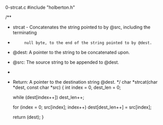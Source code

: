 0-strcat.c
#include "holberton.h"

/**
 * strcat - Concatenates the string pointed to by @src, including the terminating
 *          null byte, to the end of the string pointed to by @dest.
 * @dest: A pointer to the string to be concatenated upon.
 * @src: The source string to be appended to @dest.
 *
 * Return: A pointer to the destination string @dest.
 */
char *strcat(char *dest, const char *src)
{
	int index = 0, dest_len = 0;

	while (dest[index++])
		dest_len++;

	for (index = 0; src[index]; index++)
		dest[dest_len++] = src[index];

	return (dest);
}

